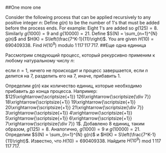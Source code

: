 ##One more one

Consider the following process that can be applied recursively to any positive integer $n$:
Define $g(n)$ to be the number of 1's that must be added before the process ends. For example:
Eight 1's are added so $g(125) = 8$. Similarly $g(1000) = 9$ and $g(10000) = 21$.
Define $S(N) = \sum_{n=1}^{N} g(n)$ and $H(K) = S\left(\frac{7^K-1}{11}\right)$. You are given $H(10) = 690409338$.
Find $H(10^9)$ modulo $1\,117\,117\,717$.
##Еще одна единица

Рассмотрим следующий процесс, который рекурсивно применим к любому натуральному числу $n$:

если $n = 1$, ничего не происходит и процесс завершается,
если $n$ делится на 7, разделить его на 7,
иначе, прибавить 1.

Определим $g(n)$ как количество единиц, которые необходимо прибавить до конца процесса. Например:
$125\xrightarrow{\scriptsize{+1}} 126\xrightarrow{\scriptsize{\div 7}} 18\xrightarrow{\scriptsize{+1}} 19\xrightarrow{\scriptsize{+1}} 20\xrightarrow{\scriptsize{+1}} 21\xrightarrow{\scriptsize{\div 7}} 3\xrightarrow{\scriptsize{+1}} 4\xrightarrow{\scriptsize{+1}} 5\xrightarrow{\scriptsize{+1}} 6\xrightarrow{\scriptsize{+1}} 7\xrightarrow{\scriptsize{\div 7}} 1$.
Добавлено 8 единиц, таким образом, $g(125) = 8$. Аналогично, $g(1000) = 9$ и $g(10000) = 21$.
Определим $S(N) = \sum_{n=1}^{N} g(n)$ и $H(K) = S\left(\frac{7^K-1}{11}\right)$. Известно, что $H(10) = 690409338$.
Найдите $H(10^9)$ mod $1\,117\,117\,717$.
